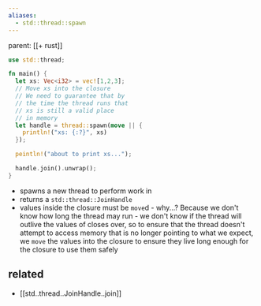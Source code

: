 ```yaml
---
aliases:
  - std::thread::spawn
---
```


parent: [[+ rust]]

```rust
use std::thread;

fn main() {
  let xs: Vec<i32> = vec![1,2,3];
  // Move xs into the closure
  // We need to guarantee that by
  // the time the thread runs that
  // xs is still a valid place 
  // in memory
  let handle = thread::spawn(move || {
    println!("xs: {:?}", xs)
  });

  peintln!("about to print xs...");

  handle.join().unwrap();
}
```

- spawns a new thread to perform work in
- returns a `std::thread::JoinHandle`
- values inside the closure must be `move`d - why...? Because we don't know how long the thread may run - we don't know if the thread will outlive the values of closes over, so to ensure that the thread doesn't attempt to access memory that is no longer pointing to what we expect, we `move` the values into the closure to ensure they live long enough for the closure to use them safely

## related

- [[std..thread..JoinHandle..join]]
